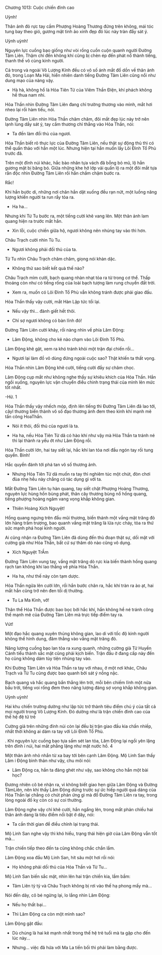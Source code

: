 




Chương 1013: Cuộc chiến đỉnh cao


Uỳnh!

Thân ảnh đỏ rực tay cầm Phượng Hoàng Thương đứng trên không, mái tóc tung bay theo gió, gương mặt tinh ảo xinh đẹp đó lúc này tràn đầy sát ý.

Uỳnh uỳnh!

Nguyên lực cuồng bạo giống như vòi rồng cuồn cuộn quanh người Đường Tâm Liên. Thậm chí đến không khí cũng bị chèn ép đến phát nổ thành tiếng, thanh thế vô cùng kinh người.

Cả trong và ngoài Vô Lượng Kính đều có vô số ánh mắt đổ dồn về thân ảnh đó, trong Loạn Ma Hải, hiển nhiên danh tiếng Đường Tâm Liên cũng nổi như dung mạo của nàng vậy.

- Hà hà, không hổ là Hỏa Tiên Tử của Viêm Thần Điện, khí phách không hề thua nam nhi.

Hỏa Thần nhìn Đường Tâm Liên đang chỉ trường thương vào mình, mắt hơi nheo lại rồi hàm tiếu, nói.

Đường Tâm Liên nhìn Hỏa Thần chăm chăm, đôi mắt đẹp lúc này trở nên lạnh lùng dầy sát ý, tay cầm thương chỉ thẳng vào Hỏa Thần, nói:

- Ta đến làm đối thù của ngươi.

Hỏa Thần biết rõ thực lực của Đường Tâm Liên, nếu thật sự động thủ thì có thể quấn thảo với hắn một lúc. Nhưng hiện tại hắn muốn lấy Lôi Đình Tổ Phù trước đã.

Trên một đỉnh núi khác, hắc bào nhân tựa vách đã bỗng bỏ mũ, lộ hẳn gương mặt bị băng bó. Giữa những khe hở lớp vải quấn lộ ra một đôi mắt tựa rắn độc nhìn Đường Tâm Liên rồi hắn chầm chậm bước ra.

Rắc!

Khi hắn bước di, những nơi chân hắn dặt xuống đều rạn nứt, một luồng năng lượng khiến người ta run rẩy tỏa ra.

- Ha ha...

Nhưng khi Từ Tu bước ra, một tiếng cười khẽ vang lên. Một thân ảnh lam quang hiện ra trước mắt hắn.

- Xin lỗi, cuộc chiến giữa hộ, ngươi không nên nhúng tay vào thì hơn.

Châu Trạch cười nhìn Tù Tu.

- Ngươi không phải đối thủ của ta.

Từ Tu nhìn Châu Trạch chăm chăm, giọng nói khàn dặc.

- Không thử sao biết kết quà thế nào?

Châu Trạch mỉm cười, bạch quang nhàn nhạt tỏa ra từ trong cơ thể. Thấp thoáng còn như có tiếng rống của loài bạch tượng làm rung chuyển đất trời.

- Xem ra, muốn có Lôi Đình Tổ Phù vẫn không tránh được phải giao đấu.

Hỏa Thần thấy vậy cười, mắt Hàn Lập tức tối lại.

- Nếu vậy thì... đành giết hết thôi.

- Chỉ sợ ngươi không có bàn lĩnh đó!

Đường Tâm Liên cười khảy, rồi nàng nhìn về phía Lâm Động:

- Lâm Động, không cho kẻ nào chạm vào Lôi Đình Tổ Phù.

Lâm Động khẽ gật, xem ra khó tránh khỏi một trận đại chiến rồi...

- Ngươi lại làm đồ vô dùng đứng ngoài cuộc sao? Thật khiến ta thất vọng.

Hỏa Thần nhìn Lâm Động khẽ cười, tiếng cười đầy sự châm chọc.

Lâm Động cụp mắt như không nghe thấy sự khiêu khích của Hỏa Thần. Hắn ngồi xuống, nguyên lực vận chuyển điều chinh trạng thái của mình lên mức tốt nhất.

-Hừ. 1

Hỏa Thần thấy vậy nhếch móp, định lên tiếng thì Đường Tâm Liên đã lao tới, câyI thương biến thành vô số đạo thương ảnh đem theo kình khí mạnh mẽ tấn công HoaThần.

- Nói ít thôi, đối thủ của ngươi là ta.

- Ha ha, nếu Hòa Tiên Tử dã có hào khí như vậy mà Hỏa Thần ta tránh né thì lại thành ra yếu ớt như Lâm Động rồi.

Hỏa Thần cười lớn, hai tay siết lại, hắc khí lan tỏa nơi đầu ngón tay rồi tung quyền. Binh!

Hắc quyền đánh tới phá tan vô số thương ảnh.

- Nhưng Hỏa Tiên Tử dã muốn ra tay thì nghiêm túc một chút, đòn chơi đùa nhẹ hều này chẳng có tác dụng gì với ta.

Mắt Đường Tâm Liên tụ hàn quang, tay siết chặt Phượng Hoàng Thương, nguyên lực hùng hồn bùng phát, thân cây thương bùng nổ hồng quang, tiếng phượng hoàng ngâm vang vọng khắp không gian.

- Thiên Hoàng Xích Nguyệt!

Hồng quang ngưng trên đầu mũi thương, biến thánh một vầng mặt trăng đỏ lớn hàng trăm trượng, bao quanh vầng mặt trăng là lửa rực cháy, tỏa ra thứ sức mạnh phá hoại kinh người.

Ai cũng nhận ra Đường Tâm Liên đã dùng đến thủ đoạn thật sự, dối mặt với cường già như Hỏa Thần, bất cứ sự thăm dò nào cũng vô dụng.

- Xích Nguyệt TrẦm

Đường Tâm Liên vung tay, vầng mặt trăng dò rực kia biến thành hồng quang rạch tan không khí lao thẳng về phía Hỏa Thần.

- Ha ha, như thế này còn tạm dược.

Hỏa Thần ngửa lên cười lớn, rồi hắn bước chân ra, hắc khí tràn ra ào ạt, hai mắt hắn cũng trở nên đen tối dị thường.

- Tu La Ma Kình, vỡ!

Thân thể Hỏa Thần được bao bọc bởi hắc khí, hắn không hề né tránh công thế mạnh mẽ của Đường Tâm Liên mà trực tiếp điểm tay ra.

Vút!

Một đạo hắc quang xuyên thủng không gian, lao di với tốc độ kinh người không thể hình dung, đâm thẳng vào vầng mặt trăng đỏ.

Năng lượng cuồng bạo lan tỏa ra xung quanh, những cường giả Tử Huyền Cảnh tiểu thành sắc mặt cũng phải kịch biến. Trận đấu ở đang cấp này đến họ cũng không dám tùy tiện nhúng tay vào.

Khi Đường Tâm Liên và Hỏa Thần ra tay với nhau, ở một nơi khác, Châu Trạch và Từ Tu cũng được bao quanh bởi sát ý nồng nặc.

Bạch quang và hắc quang bắn thẳng lên trời, mỗi bên chiếm lĩnh một nửa bầu trời, tiếng voi rống đem theo năng lượng đáng sợ vọng khắp không gian.

Uỳnh uỳnh!

Hai khu chiến trường dường như lập tức trở thành tiêu điểm chú ý của tất cả mọi người trong Vô Lượng Kính. Đó dường như là trận chiến đỉnh cao của thế hệ đệ tử trẻ

Cường giả trên những đỉnh núi còn lại đều bị trận giao đấu kia chấn nhiếp, nhất thời không ai dám ra tay với Lôi Đình Tổ Phù.

. Khi nguyên lực cuồng bạo tựa sấm sét lan tỏa, Lâm Động lại ngồi yên lặng trên đỉnh i núi, hai mắt phẳng lặng như mặt nước hồ. 4

Một thân ảnh nhỏ nhắn từ xa bay tới bên cạnh Lâm Động. Mộ Linh San thấy Lâm i Động bình thản như vậy, chu môi nói:

- Lâm Động ca, hắn ta đảng ghét như vậy, sao không cho hắn một bài học?

Đương nhiên cô bé nhận ra, vì không biết giao hẹn giữa Lâm Động và Đường TâmLiên, nên khi thấy Lâm Động dừng trước sự ức hiếp người quá dáng của Hỏa Thần lại chẳng có chút phản ứng gì mà đổ Đường Tâm Liên ra tay, trong lòng ngoài đố kỵ còn có sự coi thường.

Lâm Động nghe vậy chỉ khẽ cười, hắn ngẩng lên, trong mắt phản chiếu hai thân ảnh dang là tiêu điểm nổi bật ở dây, nói:

- Ta cần thời gian để điều chỉnh lại trạng thái.

Mộ Linh San nghe vậy thì khó hiểu, trạng thái hiện giờ của Lâm Động vẫn tốt mà...

Trận chiến tiếp theo đến ta cũng không chắc chắn lắm.

Lâm Động xoa đầu Mộ Linh San, hít sâu một hơi rồi nói:

- Họ không phải dối thủ của Hỏa Thần và Từ Tu...

Mộ Linh San biến sắc mặt, nhìn lên hai trận chiến kia, lầm bầm:

- Tâm Liên tỷ tỷ và Châu Trạch không bị rơi vào thế hạ phong mấy mà...

Nói đến dây, cô bé ngừng lại, lo lắng nhìn Lâm Động:

- Nếu họ thất bại...

- Thì Lâm Động ca còn một mình sao?

Lâm Động gật đầu:

- Dù chúng là hai kẻ mạnh nhất trong thế hệ trẻ tuổi mà ta gặp cho đến lúc này...

- Nhưng... việc đã hứa với Ma La tiền bối thì phải làm bằng được.




